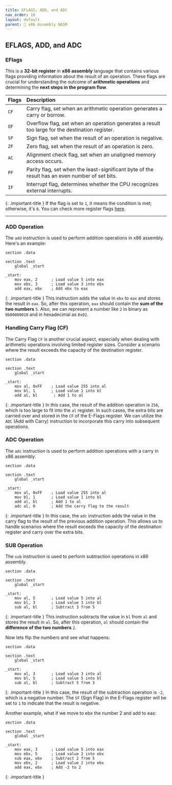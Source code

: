 ```yaml
---
title: EFLAGS, ADD, and ADC
nav_order: 10
layout: default
parent: 🔲 x86 Assembly NASM
---
```


## **EFLAGS, ADD, and ADC**

### **EFlags**

This is a **32-bit register** in **x86 assembly** language that contains various flags providing information about the result of an operation. These flags are crucial for understanding the outcome of **arithmetic operations** and determining the **next steps in the program flow**.

| Flags | Description |
|:------|:------------|
| `CF`  | Carry flag, set when an arithmetic operation generates a carry or borrow. |
| `OF`  | Overflow flag, set when an operation generates a result too large for the destination register. |
| `SF`  | Sign flag, set when the result of an operation is negative. |
| `ZF`  | Zero flag, set when the result of an operation is zero. |
| `AC`  | Alignment check flag, set when an unaligned memory access occurs. |
| `PF`  | Parity flag, set when the least-significant byte of the result has an even number of set bits. |
| `IF`  | Interrupt flag, determines whether the CPU recognizes external interrupts. |

{: .important-title }
If the flag is set to `1`, it means the condition is met; otherwise, it's `0`. You can check more register flags [here](https://en.wikipedia.org/wiki/FLAGS_register).

----

### **ADD Operation**

The `add` instruction is used to perform addition operations in x86 assembly. Here's an example:

```
section .data

section .text
    global _start

_start:
    mov eax, 2      ; Load value 5 into eax
    mov ebx, 3      ; Load value 3 into ebx
    add eax, ebx    ; Add ebx to eax
```

{: .important-title }
This instruction adds the value in `ebx` to `eax` and stores the result in `eax`. So, after this operation, `eax` should contain the **sum of the two numbers** `5`. Also, we can represent a number like `2` in binary as `0b00000010` and in hexadecimal as `0x02`.

### Handling Carry Flag (CF)

The Carry Flag `CF` is another crucial aspect, especially when dealing with arithmetic operations involving limited register sizes. Consider a scenario where the result exceeds the capacity of the destination register.

```
section .data

section .text
    global _start

_start:
    mov al, 0xFF    ; Load value 255 into al
    mov bl, 1       ; Load value 1 into bl
    add al, bl       ; Add 1 to al
```

{: .important-title }
In this case, the result of the addition operation is `256`, which is too large to fit into the `al` register. In such cases, the extra bits are carried over and stored in the `CF` of the E-Flags register. We can utilize the `ADC` (Add with Carry) instruction to incorporate this carry into subsequent operations.

### **ADC Operation**

The `adc` instruction is used to perform addition operations with a carry in x86 assembly.

```
section .data

section .text
    global _start

_start:
    mov al, 0xFF    ; Load value 255 into al
    mov bl, 1       ; Load value 1 into bl
    add al, bl      ; Add 1 to al
    adc al, 0       ; Add the carry flag to the result
```

{: .important-title }
In this case, the `adc` instruction adds the value in the carry flag to the result of the previous addition operation. This allows us to handle scenarios where the result exceeds the capacity of the destination register and carry over the extra bits.

### **SUB Operation**

The `sub` instruction is used to perform subtraction operations in x86 assembly.

```
section .data

section .text
    global _start

_start:
    mov al, 5       ; Load value 5 into al
    mov bl, 3       ; Load value 3 into bl
    sub al, bl      ; Subtract 3 from 5
```

{: .important-title }
This instruction subtracts the value in `bl` from `al` and stores the result in `al`. So, after this operation, `al` should contain the **difference of the two numbers** `2`.

Now lets flip the numbers and see what happens:

```
section .data

section .text
    global _start

_start:
    mov al, 3       ; Load value 3 into al
    mov bl, 5       ; Load value 5 into bl
    sub al, bl      ; Subtract 5 from 3
```

{: .important-title }
In this case, the result of the subtraction operation is `-2`, which is a negative number. The `SF` (Sign Flag) in the E-Flags register will be set to `1` to indicate that the result is negative.

Another example, what if we move to ebx the number 2 and add to eax:

```
section .data

section .text
    global _start

_start:
    mov eax, 3      ; Load value 5 into eax
    mov ebx, 5      ; Load value 2 into ebx
    sub eax, ebx    ; Subtract 2 from 5
    mov ebx, 2      ; Load value 2 into ebx
    add eax, ebx    ; Add -2 to 2
```

{: .important-title }
